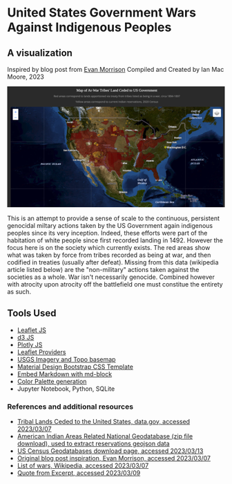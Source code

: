# United States Government Wars Against Indigenous Peoples
## A visualization
Inspired by blog post from [Evan Morrison](https://evanstruth.com/2021/10/13/for-indigenous-peoples-day-i-made-a-spreadsheet/)
Compiled and Created by Ian Mac Moore, 2023

![Map Screenshot](static/img/mapScreenShot.png)

This is an attempt to provide a sense of scale to the continuous, persistent genocidal miltary actions taken by the US Government again indigenous peoples since its very inception. Indeed, these efforts were part of the habitation of white people since first recorded  landing in 1492. However the focus here is on the society which currently exists. The red areas show what was taken by force from tribes recorded as being at war, and then codified in treaties (usually after defeat). Missing from this data (wikipedia article listed below) are the "non-military" actions taken against the societies as a whole. War isn't necessarily genocide. Combined however with atrocity upon atrocity off the battlefield one must constitue the entirety as such.

## Tools Used
* [Leaflet JS](https://leafletjs.com/)
* [d3 JS](https://d3js.org/)
* [Plotly JS](https://plotly.com/javascript/)
* [Leaflet Providers](https://leaflet-extras.github.io/leaflet-providers/preview/)
* [USGS Imagery and Topo basemap](https://basemap.nationalmap.gov/)
* [Material Design Bootstrap CSS Template](https://mdbootstrap.com/freebies/dark-theme/)
* [Embed Markdown with md-block](https://md-block.verou.me/)
* [Color Palette generation](https://coolors.co/)
* Jupyter Notebook, Python, SQLite



### References and additional resources
* [Tribal Lands Ceded to the United States, data.gov, accessed
2023/03/07](https://catalog.data.gov/dataset/tribal-lands-ceded-to-the-united-states-feature-layer-cf3ca)
* [American Indian Areas Related National Geodatabase (zip file download), used to extract reservations geojson data](https://www2.census.gov/geo/tiger/TGRGDB20/tlgdb_2020_a_us_aiarelated.gdb.zip)
* [US Census Geodatabases download page, accessed 2023/03/13](https://www.census.gov/geographies/mapping-files/time-series/geo/tiger-geodatabase-file.html)
* [Original blog post inspiration, Evan Morrison, accessed
2023/03/07](https://evanstruth.com/2021/10/16/the-usa-a-nation-at-war/)
* [List of wars, Wikipedia, accessed
2023/03/07](https://en.wikipedia.org/wiki/List_of_wars_involving_the_United_States)
* [Quote from Excerpt, accessed
2023/03/09](https://www.penguinrandomhouse.ca/books/237686/an-indigenous-peoples-history-of-the-united-states-by-roxanne-dunbar-ortiz/9780807057834/excerpt)